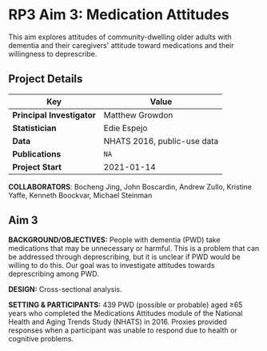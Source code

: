 # RP3 Aim 3: Medication Attitudes
This aim explores attitudes of community-dwelling older adults with dementia and their caregivers' attitude toward medications and their willingness to deprescribe.

## Project Details
| Key                        | Value                          |
|----------------------------|--------------------------------|
| **Principal Investigator** | Matthew Growdon                |
| **Statistician**           | Edie Espejo                    |
| **Data**                   | NHATS 2016, public-use data    |
| **Publications**           | `NA`                           |
| **Project Start**          | 2021-01-14                     |


**COLLABORATORS**: Bocheng Jing, John Boscardin, Andrew Zullo, Kristine Yaffe, Kenneth Boockvar, Michael Steinman

## Aim 3

**BACKGROUND/OBJECTIVES:** People with dementia (PWD) take medications that may be unnecessary or harmful. This is a problem that can be addressed through deprescribing, but it is unclear if PWD would be willing to do this. Our goal was to investigate attitudes towards deprescribing among PWD.

**DESIGN:** Cross-sectional analysis.

**SETTING & PARTICIPANTS:** 439 PWD (possible or probable) aged ≥65 years who completed the Medications Attitudes module of the National Health and Aging Trends Study (NHATS) in 2016. Proxies provided responses when a participant was unable to respond due to health or cognitive problems.

